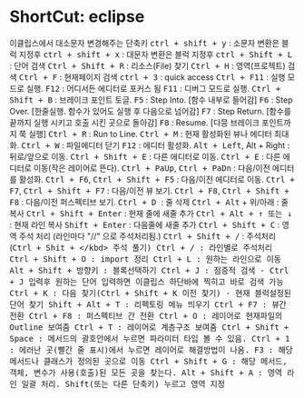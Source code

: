 # ShortCut: eclipse
이클립스에서 대소문자 변경해주는 단축키
<kbd>ctrl + shift + y</kbd> : 소문자 변환은 블럭 지정후
<kbd>ctrl + shift + x</kbd> : 대문자 변환은 블럭 지정후
<kbd>ctrl + Shift + L</kbd> : 단어 검색
<kbd>Ctrl + Shift + R</kbd> : 리소스(File) 찾기
<kbd>Ctrl + H</kbd>  :  영역(프로젝트) 검색
<kbd>Ctrl + F</kbd>  :  현재페이지 검색
<kbd>ctrl + 3</kbd> : quick access
<kbd>Ctrl + F11</kbd>  :  실행 모드로 실행.
<kbd>F12</kbd> : 어디서든 에디터로 포커스 됨
<kbd>F11</kbd>  :  디버그 모드로 실행.
<kbd>Ctrl + Shift + B</kbd>  :  브레이크 포인트 토글.
<kbd>F5</kbd>  :  Step Into. [함수 내부로 들어감]
<kbd>F6</kbd>  :  Step Over. [한줄실행. 함수가 있어도 실행 후 다음으로 넘어감]
<kbd>F7</kbd>  :  Step Return. [함수를 끝까지 실행 시키고 호출 시킨 곳으로 돌아감]
<kbd>F8</kbd>  :  Resume. [다믕 브레이크 포인트까지 쭉 실행]
<kbd>Ctrl + R</kbd>  :  Run to Line.
<kbd>Ctrl + M</kbd> : 현재 활성화된 뷰나 에디터 최대화.
<kbd>Ctrl + W</kbd> : 파일에디터 닫기
<kbd>F12</kbd>  :  에디터 활성화.
<kbd>Alt + Left</kbd>, Alt + Right</kbd>  :  뒤로/앞으로 이동.
<kbd>Ctrl + Shift + E</kbd>  :  다른 에디터로 이동.
<kbd>Ctrl + E</kbd>  :  다른 에디터로 이동(작은 레이어로 뜬다).
<kbd>Ctrl + PaUp</kbd>, <kbd>Ctrl + PaDn</kbd>  :  다음/이전 에디터를 활성화.
<kbd>Ctrl + F6</kbd>, <kbd>Ctrl + Shift + F5</kbd>  :  다음/이전 에디터로 이동.
<kbd>Ctrl + F7</kbd>, <kbd>Ctrl + Shift + F7</kbd>  :  다음/이전 뷰 보기.
<kbd>Ctrl + F8</kbd>, <kbd>Ctrl + Shift + F8</kbd>  :  다음/이전 퍼스펙티브 보기.
<kbd>Ctrl + D </kbd>: 줄 삭제
<kbd>Ctrl + Alt</kbd> + 위/아래 : 줄 복사
<kbd>Ctrl + Shift + Enter</kbd> : 현재 줄에 새줄 추가
<kbd>Ctrl + Alt + ↑ 또는 ↓</kbd> : 현재 라인 복사
<kbd>Shift + Enter</kbd> : 다음줄에 새줄 추가
<kbd>Ctrl + Shift + C</kbd> : 영역 주석 처리 (라인마다 "//" 으로 주석처리됨.)
<kbd>Ctrl + Shift + /</kbd> : 주석처리 (<kbd>Ctrl + Shit + \</kbd> 주석 풀기)
<kbd>Ctrl + /</kbd> : 라인별로 주석처리
<kbd>Ctrl + Shift + O</kbd> : import 정리
<kbd>Ctrl + L</kbd> : 원하는 라인으로 이동
<kbd>Alt + Shift</kbd> + 방향키 : 블록선택하기
<kbd>Ctrl + J</kbd> : 점증적 검색 - <kbd>Ctrl + J</kbd> 입력후 원하는 단어 입력하면 이클립스 하단바에 찍히고 바로 검색 가능
<kbd>Ctrl + K</kbd> : 다음 찾기(<kbd>Ctrl + Shift + K</kbd> 이전 찾기)  - 현재 블럭설정된 단어 찾기
<kbd>Shift + Alt + T</kbd> : 리펙토링 메뉴 띄우기
<kbd>Ctrl + F7</kbd> : 뷰간 전환
<kbd>Ctrl + F8</kbd> : 퍼스펙티브 간 전환
<kbd>Ctrl + O</kbd> : 레이어로 현재파일의 Outline 보여줌
<kbd>Ctrl + T</kbd> : 레이어로 계층구조 보여줌
<kbd>Ctrl + Shift  + Space</kbd> : 메서드의 괄호안에서 누르면 파라미터 타입 볼 수 있음.
<kbd>Ctrl + 1</kbd> : 에러난 곳(빨간 줄 표시)에서 누르면 레이어로 해결방법이 나옴.
<kbd>F3</kbd> : 해당 메서드나 클래스가 정의된 곳으로 이동
<kbd>Ctrl + Shift + G</kbd> : 해당 메서드, 객체, 변수가 사용(호출)된 모든 곳을 찾는다.
<kbd>Alt + Shift + A</kbd> : 영역 라인 일괄 처리. Shift(또는 다른 단축키) 누르고 영역 지정